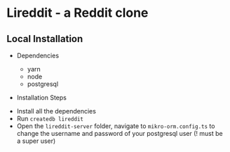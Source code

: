# Lireddit - a Reddit clone

## Local Installation 

- Dependencies
    * yarn
    * node
    * postgresql

- Installation Steps
 * Install all the dependencies
 * Run `createdb lireddit`
 * Open the `lireddit-server` folder, navigate to `mikro-orm.config.ts` to change the username and password of your postgresql user (! must be a super user)
